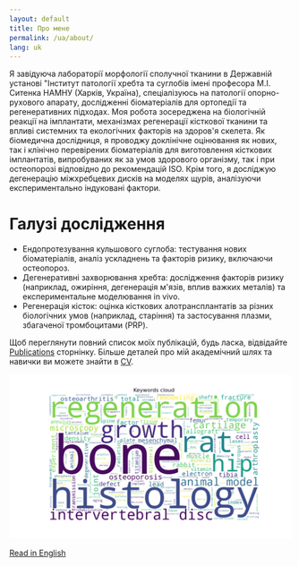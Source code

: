 ```yaml
---
layout: default
title: Про мене
permalink: /ua/about/
lang: uk
---
```


Я завідуюча лабораторії морфології сполучної тканини в Державній установі "Інститут патології хребта та суглобів імені професора М.І. Ситенка НАМНУ (Харків, Україна), спеціалізуюсь на патології опорно-рухового апарату, дослідженні біоматеріалів для ортопедії та регенеративних підходах. Моя робота зосереджена на біологічній реакції на імплантати, механізмах регенерації кісткової тканини та впливі системних та екологічних факторів на здоров'я скелета. Як біомедична дослідниця, я проводжу доклінічне оцінювання як нових, так і клінічно перевірених біоматеріалів для виготовлення кісткових імплантатів, випробуваних як за умов здорового організму, так і при остеопорозі відповідно до рекомендацій ISO. Крім того, я досліджую дегенерацію міжхребцевих дисків на моделях щурів, аналізуючи експериментально індуковані фактори.

Галузі дослідження
======
* Ендопротезування кульшового суглоба: тестування нових біоматеріалів, аналіз ускладнень та факторів ризику, включаючи остеопороз.
* Дегенеративні захворювання хребта: дослідження факторів ризику (наприклад, ожиріння, дегенерація м'язів, вплив важких металів) та експериментальне моделювання in vivo.
* Регенерація кісток: оцінка кісткових алотрансплантатів за різних біологічних умов (наприклад, старіння) та застосування плазми, збагаченої тромбоцитами (PRP).

Щоб переглянути повний список моїх публікацій, будь ласка, відвідайте [Publications](/publications/) сторнінку. Більше деталей про мій академічний шлях та навички ви можете знайти в [CV](/cv/). 


![Cloud of My Research Keywords](/images/cloud_keywords.png)

[Read in English](/)

<p style="display:none;">
  Валентина Мальцева, Мальцева Валентина, В. Мальцева, Мальцева Валентина Євгенівна, Мальцева В.Є., Maltseva Valentyna
</p>


